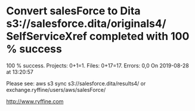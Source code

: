 # Convert salesForce to Dita s3://salesforce.dita/originals4/ SelfServiceXref completed with 100 % success

100 % success. Projects: 0+1=1.  Files: 0+17=17. Errors: 0,0  On 2019-08-28 at 13:20:57



Please see: aws s3 sync s3://salesforce.dita/results4/ or exchange.ryffine/users/aws/salesForce/

http://www.ryffine.com

